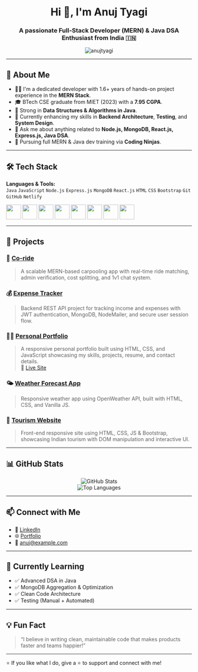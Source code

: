 <h1 align="center">Hi 👋, I'm Anuj Tyagi</h1>
<h3 align="center">A passionate Full-Stack Developer (MERN) & Java DSA Enthusiast from India 🇮🇳</h3>

<p align="center">
  <img src="https://komarev.com/ghpvc/?username=anujtyagi&label=Profile%20views&color=0e75b6&style=flat" alt="anujtyagi" />
</p>

---

## 🚀 About Me

- 👨‍💻 I'm a dedicated developer with 1.6+ years of hands-on project experience in the **MERN Stack**.
- 🎓 BTech CSE graduate from MIET (2023) with a **7.95 CGPA**.
- 🔐 Strong in **Data Structures & Algorithms in Java**.
- 🌱 Currently enhancing my skills in **Backend Architecture**, **Testing**, and **System Design**.
- 💬 Ask me about anything related to **Node.js, MongoDB, React.js, Express.js, Java DSA**.
- 🧠 Pursuing full MERN & Java dev training via **Coding Ninjas**.

---

## 🛠️ Tech Stack

**Languages & Tools:**  
`Java` `JavaScript` `Node.js` `Express.js` `MongoDB` `React.js` `HTML` `CSS` `Bootstrap` `Git` `GitHub` `Netlify`

<p align="left">
  <img src="https://cdn.jsdelivr.net/gh/devicons/devicon/icons/javascript/javascript-original.svg" width="40"/>
  <img src="https://cdn.jsdelivr.net/gh/devicons/devicon/icons/java/java-original.svg" width="40"/>
  <img src="https://cdn.jsdelivr.net/gh/devicons/devicon/icons/react/react-original.svg" width="40"/>
  <img src="https://cdn.jsdelivr.net/gh/devicons/devicon/icons/nodejs/nodejs-original.svg" width="40"/>
  <img src="https://cdn.jsdelivr.net/gh/devicons/devicon/icons/express/express-original.svg" width="40"/>
  <img src="https://cdn.jsdelivr.net/gh/devicons/devicon/icons/mongodb/mongodb-original.svg" width="40"/>
  <img src="https://cdn.jsdelivr.net/gh/devicons/devicon/icons/bootstrap/bootstrap-original.svg" width="40"/>
  <img src="https://cdn.jsdelivr.net/gh/devicons/devicon/icons/git/git-original.svg" width="40"/>
</p>

---

## 💼 Projects

### 🚗 [Co-ride](https://github.com/yourusername/co-ride)  
> A scalable MERN-based carpooling app with real-time ride matching, admin verification, cost splitting, and 1v1 chat system.

### 💰 [Expense Tracker](https://github.com/yourusername/expense-tracker)  
> Backend REST API project for tracking income and expenses with JWT authentication, MongoDB, NodeMailer, and secure user session flow.

### 🧑‍💻 [Personal Portfolio](https://github.com/yourusername/portfolio)  
> A responsive personal portfolio built using HTML, CSS, and JavaScript showcasing my skills, projects, resume, and contact details.  
> 🔗 [Live Site](https://your-portfolio.netlify.app)

### 🌤️ [Weather Forecast App](https://github.com/yourusername/weather-app)  
> Responsive weather app using OpenWeather API, built with HTML, CSS, and Vanilla JS.

### 🧳 [Tourism Website](https://github.com/yourusername/tourism-site)  
> Front-end responsive site using HTML, CSS, JS & Bootstrap, showcasing Indian tourism with DOM manipulation and interactive UI.

---

## 📊 GitHub Stats

<p align="center">
  <img src="https://github-readme-stats.vercel.app/api?username=anujtyagi&show_icons=true&theme=github_dark" alt="GitHub Stats" />
  <br/>
  <img src="https://github-readme-stats.vercel.app/api/top-langs/?username=anujtyagi&layout=compact&theme=github_dark" alt="Top Languages" />
</p>

---

## 📫 Connect with Me

- 💼 [LinkedIn](https://linkedin.com/in/your-link)
- 🌐 [Portfolio](https://your-portfolio.netlify.app)
- 📧 anuj@example.com

---

## 🧠 Currently Learning

- ✅ Advanced DSA in Java  
- ✅ MongoDB Aggregation & Optimization  
- ✅ Clean Code Architecture  
- ✅ Testing (Manual + Automated)

---

## 💡 Fun Fact

> “I believe in writing clean, maintainable code that makes products faster and teams happier!”

---

⭐️ If you like what I do, give a ⭐️ to support and connect with me!
